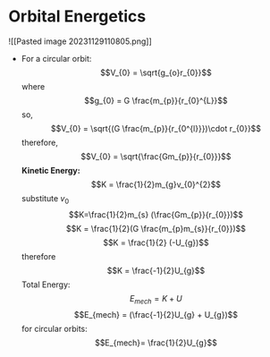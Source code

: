 # Orbital Energetics
![[Pasted image 20231129110805.png]]
- For a circular orbit: $$V_{0} = \sqrt{g_{o}r_{0}}$$where $$g_{0} = G \frac{m_{p}}{r_{0}^{L}}$$so, $$V_{0} = \sqrt{(G \frac{m_{p}}{r_{0^{l}}})\cdot r_{0}}$$therefore, $$V_{0} = \sqrt{\frac{Gm_{p}}{r_{0}}}$$**Kinetic Energy:**$$K = \frac{1}{2}m_{g}v_{0}^{2}$$substitute $v_{0}$ $$K=\frac{1}{2}m_{s} (\frac{Gm_{p}}{r_{0}})$$$$K = \frac{1}{2}(G \frac{m_{p}m_{s}}{r_{0}})$$
$$K = \frac{1}{2} (-U_{g})$$therefore $$K = \frac{-1}{2}U_{g}$$
Total Energy: $$E_{mech} = K + U$$$$E_{mech}  = (\frac{-1}{2}U_{g} + U_{g})$$for circular orbits:$$E_{mech}= \frac{1}{2}U_{g}$$